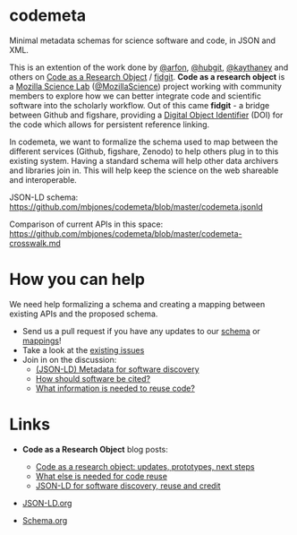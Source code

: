 codemeta
========

Minimal metadata schemas for science software and code, in JSON and XML.

This is an extention of the work done by [@arfon](http://github.com/arfon/), [@hubgit](https://github.com/hubgit/), [@kaythaney](https://github.com/kaythaney/) and others on [Code as a Research Object](https://github.com/mozillascience/code-research-object) / [fidgit](https://github.com/mozillascience/fidgit). **Code as a research object** is a [Mozilla Science Lab](http://mozillascience.org) ([@MozillaScience](https://github.com/mozillascience/)) project working with community members to explore how we can better integrate code and scientific software into the scholarly workflow. Out of this came **fidgit** - a bridge between Github and figshare, providing a [Digital Object Identifier](http://en.wikipedia.org/wiki/Digital_object_identifier) (DOI) for the code which allows for persistent reference linking.

In codemeta, we want to formalize the schema used to map between the different services (Github, figshare, Zenodo) to help others plug in to this existing system. Having a standard schema will help other data archivers and libraries join in. This will help keep the science on the web shareable and interoperable.

JSON-LD schema: https://github.com/mbjones/codemeta/blob/master/codemeta.jsonld

Comparison of current APIs in this space: https://github.com/mbjones/codemeta/blob/master/codemeta-crosswalk.md


How you can help
================

We need help formalizing a schema and creating a mapping between existing APIs and the proposed schema.

* Send us a pull request if you have any updates to our [schema](https://github.com/mbjones/codemeta/blob/master/codemeta.jsonld) or [mappings](https://github.com/mbjones/codemeta/blob/master/codemeta-crosswalk.md)!
* Take a look at the [existing issues](https://github.com/mbjones/codemeta/issues)
* Join in on the discussion:
    * [(JSON-LD) Metadata for software discovery](https://github.com/mozillascience/code-research-object/issues/15)
    * [How should software be cited?](https://github.com/mozillascience/code-research-object/issues/12)
    * [What information is needed to reuse code?](https://github.com/mozillascience/code-research-object/issues/2)



Links
=====

* **Code as a Research Object** blog posts:
    * [Code as a research object: updates, prototypes, next steps](http://mozillascience.org/code-as-a-research-object-updates-prototypes-next-steps/)
    * [What else is needed for code reuse](http://mozillascience.org/what-else-is-needed-for-code-reuse/)
    * [JSON-LD for software discovery, reuse and credit](http://www.arfon.org/json-ld-for-software-discovery-reuse-and-credit)

* [JSON-LD.org](http://json-ld.org/)
* [Schema.org](http://schema.org/)
